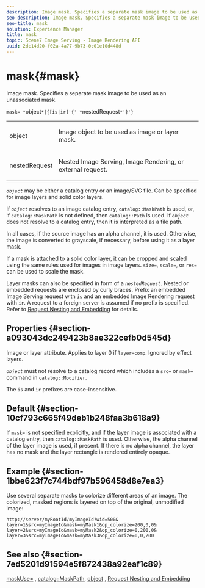 ```yaml
---
description: Image mask. Specifies a separate mask image to be used as an unassociated mask.
seo-description: Image mask. Specifies a separate mask image to be used as an unassociated mask.
seo-title: mask
solution: Experience Manager
title: mask
topic: Scene7 Image Serving - Image Rendering API
uuid: 2dc14d20-f02a-4a77-9b73-0c01e10d448d
---
```


# mask{#mask}

Image mask. Specifies a separate mask image to be used as an unassociated mask.

 `mask= *`object`*|{[is|ir]'{' *`nestedRequest`*'}'}`

<table id="simpletable_F5A8CD8D7E9B48DAB3C8184E8FE60D9B"> 
 <tr class="strow"> 
  <td class="stentry"> <p><span class="varname"> object</span> </p></td> 
  <td class="stentry"> <p>Image object to be used as image or layer mask. </p></td> 
 </tr> 
 <tr class="strow"> 
  <td class="stentry"> <p><span class="varname"> nestedRequest</span> </p></td> 
  <td class="stentry"> <p>Nested Image Serving, Image Rendering, or external request. </p></td> 
 </tr> 
</table>

*`object`* may be either a catalog entry or an image/SVG file. Can be specified for image layers and solid color layers.

If *`object`* resolves to an image catalog entry, `catalog::MaskPath` is used, or, if `catalog::MaskPath` is not defined, then `catalog::Path` is used. If *`object`* does not resolve to a catalog entry, then it is interpreted as a file path.

In all cases, if the source image has an alpha channel, it is used. Otherwise, the image is converted to grayscale, if necessary, before using it as a layer mask.

If a mask is attached to a solid color layer, it can be cropped and scaled using the same rules used for images in image layers. `size=`, `scale=`, or `res=` can be used to scale the mask.

Layer masks can also be specified in form of a *`nestedRequest`*. Nested or embedded requests are enclosed by curly braces. Prefix an embedded Image Serving request with `is` and an embedded Image Rendering request with `ir`. A request to a foreign server is assumed if no prefix is specified. Refer to [Request Nesting and Embedding](../../../../../is-api/http-ref/image-serving-api-ref/c-http-protocol-reference/c-syntax-and-features/r-request-nesting-and-embedding.md#reference-38ec66d4062046589e16c39bf1c6049b) for details.

## Properties {#section-a093043dc249423b8ae322cefb0d545d}

Image or layer attribute. Applies to layer 0 if `layer=comp`. Ignored by effect layers.

*`object`* must not resolve to a catalog record which includes a `src=` or `mask=` command in `catalog::Modifier`.

The `is` and `ir` prefixes are case-insensitive.

## Default {#section-10cf793c665f49deb1b248faa3b618a9}

If `mask=` is not specified explicitly, and if the layer image is associated with a catalog entry, then `catalog::MaskPath` is used. Otherwise, the alpha channel of the layer image is used, if present. If there is no alpha channel, the layer has no mask and the layer rectangle is rendered entirely opaque.

## Example {#section-1bbe623f7c744bdf97b596458d8e7ea3}

Use several separate masks to colorize different areas of an image. The colorized, masked regions is layered on top of the original, unmodified image:

`http://server/myRootId/myImageId?wid=500& layer=1&src=myImageId&mask=myMask1&op_colorize=200,0,0& layer=2&src=myImageId&mask=myMask2&op_colorize=0,200,0& layer=3&src=myImageId&mask=myMask3&op_colorize=0,0,200`

## See also {#section-7ed5201d91594e5f872438a92eaf1c89}

[maskUse=](../../../../../is-api/http-ref/image-serving-api-ref/c-http-protocol-reference/c-command-reference/r-maskuse.md#reference-9bb1fb5eee4a4bd38f33dadc1a752464) , [catalog::MaskPath](r_maskpath_cat.md#reference_F82B42535FFF42959E74A7C1E605C931), [object](../../../../../is-api/http-ref/image-serving-api-ref/c-http-protocol-reference/c-data-types/r-object.md#reference-2591bd24548d462782c68d138ef795a0) , [Request Nesting and Embedding](../../../../../is-api/http-ref/image-serving-api-ref/c-http-protocol-reference/c-syntax-and-features/r-request-nesting-and-embedding.md#reference-38ec66d4062046589e16c39bf1c6049b) 
